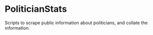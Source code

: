 # PoliticianStats
Scripts to scrape public information about politicians, and collate the information.
